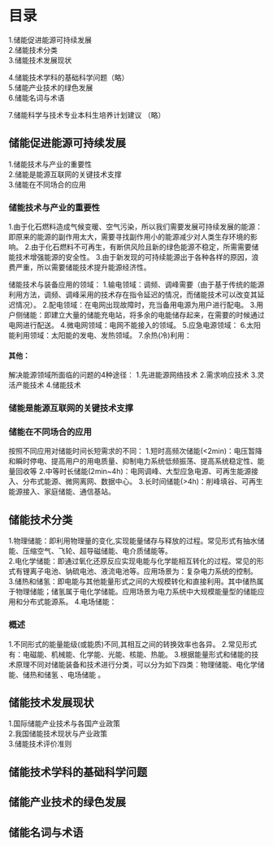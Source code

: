 
# 目录
1.储能促进能源可持续发展    
2.储能技术分类     
3.储能技术发展现状     

4.储能技术学科的基础科学问题（略）              
5.储能产业技术的绿色发展     
6.储能名词与术语     

7.储能科学与技术专业本科生培养计划建议 （略）          

## 储能促进能源可持续发展
1.储能技术与产业的重要性    
2.储能是能源互联网的关键技术支撑    
3.储能在不同场合的应用    

### 储能技术与产业的重要性
1.由于化石燃料造成气候变暖、空气污染，所以我们需要发展可持续发展的能源：即原来的能源的副作用太大，需要寻找副作用小的能源减少对人类生存环境的影响。
2.由于化石燃料不可再生，有断供风险且新的绿色能源不稳定，所需需要储能技术增强能源的安全性。
3.由于新发现的可持续能源出于各种各样的原因，浪费严重，所以需要储能技术提升能源经济性。

储能技术与装备应用的领域：
1.输电领域：调频、调峰需要（由于基于传统的能源利用方法，调频、调峰采用的技术存在指令延迟的情况，而储能技术可以改变其延迟情况）。
2.配电领域：在电网出现故障时，充当备用电源为用户进行配电。
3.用户侧储能：即建立大量的储能充电站，将多余的电能储存起来，在需要的时候通过电网进行配送。
4.微电网领域：电网不能接入的领域。
5.应急电源领域：
6.太阳能利用领域：太阳能的发电、发热领域。
7.余热(冷)利用：

#### 其他：
解决能源领域所面临的问题的4种途径：
1.先进能源网络技术
2.需求响应技术
3.灵活产能技术
4.储能技术

### 储能是能源互联网的关键技术支撑
### 储能在不同场合的应用
按照不同应用对储能时间长短需求的不同：
1.短时高频次储能(<2min)：电压暂降和瞬时停电、提高用户的用电质量、抑制电力系统低频振荡、提高系统稳定性、能量回收等
2.中等时长储能(2min~4h)：电网调峰、大型应急电源、可再生能源接入、分布式能源、微网离网、数据中心。
3.长时间储能(>4h)：削峰填谷、可再生能源接入、家庭储能、通信基站。

## 储能技术分类 
1.物理储能：即利用物理量的变化,实现能量储存与释放的过程。常见形式有抽水储能、压缩空气、飞轮、超导磁储能、电介质储能等。      
2.电化学储能：即通过氧化还原反应实现电能与化学能相互转化的过程。常见的形式有锂离子电池、钠硫电池、液流电池等。应用场景为：复杂电力系统的控制。    
3.储热和储氢：即电能与其他能量形式之间的大规模转化和直接利用。其中储热属于物理储能；储氢属于电化学储能。应用场景为电力系统中大规模能量型的储能应用和分布式能源系。
4.电场储能：    

### 概述
1.不同形式的能量能级(或能质)不同,其相互之间的转换效率也各异。
2.常见形式有：电磁能、机械能、化学能、光能、核能、热能。
3.根据能量形式和储能的技术原理不同对储能装备和技术进行分类，可以分为如下四类：物理储能、电化学储能、储热和储氢 、电场储能 。

## 储能技术发展现状  
1.国际储能产业技术与各国产业政策   
2.我国储能技术现状与产业政策   
3.储能技术评价准则   

## 储能技术学科的基础科学问题
## 储能产业技术的绿色发展 

## 储能名词与术语   


